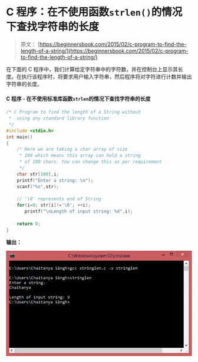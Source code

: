 # C 程序：在不使用函数`strlen()`的情况下查找字符串的长度

> 原文： [https://beginnersbook.com/2015/02/c-program-to-find-the-length-of-a-string/](https://beginnersbook.com/2015/02/c-program-to-find-the-length-of-a-string/)

在下面的 C 程序中，我们计算给定字符串中的字符数，并在控制台上显示其长度。在执行该程序时，将要求用户输入字符串，然后程序将对字符进行计数并输出字符串的长度。

#### C 程序 - 在不使用标准库函数`strlen`的情况下查找字符串的长度

```c
/* C Program to find the length of a String without
 *  using any standard library function 
 */
#include <stdio.h>
int main()
{
    /* Here we are taking a char array of size 
     * 100 which means this array can hold a string 
     * of 100 chars. You can change this as per requirement
     */
    char str[100],i;
    printf("Enter a string: \n");
    scanf("%s",str);

    // '\0' represents end of String
    for(i=0; str[i]!='\0'; ++i);
       printf("\nLength of input string: %d",i);

    return 0;
}

```

**输出：**

![string_length_output](img/bf349f0ef2bfa39e99214c1f1bacf721.jpg)
